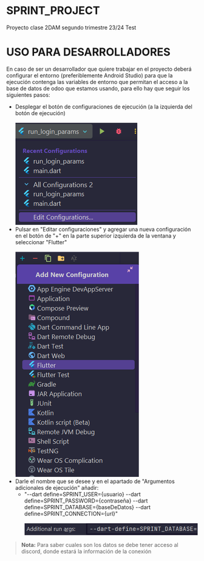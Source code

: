 # SPRINT_PROJECT
Proyecto clase 2DAM segundo trimestre 23/24
Test
# USO PARA DESARROLLADORES
En caso de ser un desarrollador que quiere trabajar en el proyecto deberá configurar el entorno (preferiblemente Android Studio) para que la ejecución contenga las variables de entorno que permitan el acceso a la base de datos de odoo que estamos usando, para ello hay que seguir los siguientes pasos:
- Desplegar el botón de configuraciones de ejecución (a la izquierda del botón de ejecución) </br></br>
![screenshot01](static/screenshot01.png)
- Pulsar en "Editar configuraciones" y agregar una nueva configuración en el botón de "+" en la parte superior izquierda de la ventana y seleccionar "Flutter" </br></br>
![screenshot02](static/screenshot02.png)
- Darle el nombre que se desee y en el apartado de "Argumentos adicionales de ejecución" añadir:
  - "--dart define=SPRINT_USER={usuario} --dart define=SPRINT_PASSWORD={contraseña} --dart define=SPRINT_DATABASE={baseDeDatos} --dart define=SPRINT_CONNECTION={url}" </br></br>
![screenshot03](static/screenshot03.png)
> **Nota:**
> Para saber cuales son los datos se debe tener acceso al discord, donde estará la información de la conexión
